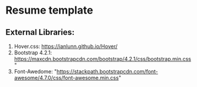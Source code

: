 # Resume template

## External Libraries:

1. Hover.css: https://ianlunn.github.io/Hover/
2. Bootstrap 4.2.1: https://maxcdn.bootstrapcdn.com/bootstrap/4.2.1/css/bootstrap.min.css"
3. Font-Awedome: "https://stackpath.bootstrapcdn.com/font-awesome/4.7.0/css/font-awesome.min.css"